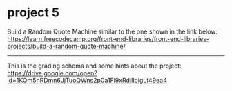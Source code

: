 # project 5
Build a Random Quote Machine similar to the one shown in the link below:   
https://learn.freecodecamp.org/front-end-libraries/front-end-libraries-projects/build-a-random-quote-machine/
***
This is the grading schema and some hints about the project:
https://drive.google.com/open?id=1KQm5hRDmn6JjTuoQWns2p0a1Fl9xRdjIlpigLf49ea4

